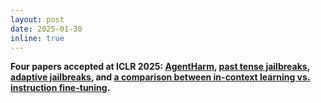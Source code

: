 ```yaml
---
layout: post
date: 2025-01-30
inline: true
---
```


**Four papers accepted at ICLR 2025: [AgentHarm](https://arxiv.org/abs/2410.09024), [past tense jailbreaks](https://arxiv.org/abs/2407.11969), [adaptive jailbreaks](https://arxiv.org/abs/2404.02151), and [a comparison between in-context learning vs. instruction fine-tuning](https://arxiv.org/abs/2405.19874).**
